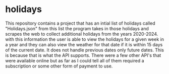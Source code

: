 # holidays
This repository contains a project that has an intial list of holidays called "Holidays.json" from this list
the program takes in those holidays and scrapes the web to collect additional holidays from the years 2020-2024.
with this information the user is able to view the holidays for a given week in a year and they can also
view the weather for that date if it is within 15 days of the current date. It does not handle previous dates only
future dates. This is because that is what the API supports. There were a few other API's that were available online but
as far as I could tell all of them required a subscription or some other form of payment to use.